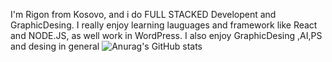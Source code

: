 I'm Rigon from Kosovo, and i do FULL STACKED Developent and GraphicDesing. I really enjoy learning lauguages and framework like React and NODE.JS, as well work in WordPress.
I also enjoy GraphicDesing ,AI,PS and desing in general
![Anurag's GitHub stats](https://github-readme-stats.vercel.app/api?username=RigonOsm&show_icons=true&bg_color=00000000)
